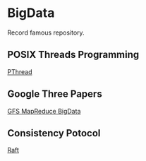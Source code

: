 # BigData
Record famous repository.

## POSIX Threads Programming
[PThread](https://computing.llnl.gov/tutorials/pthreads/)

## Google Three Papers
[GFS MapReduce BigData](./GoogleThreePapers/ThreePapers.md)

## Consistency Potocol
[Raft]()
